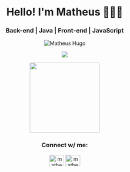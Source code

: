 <h1 align="center">Hello! I'm Matheus  👋🏻‍💻</h1>
<h3 align="center">Back-end | Java | Front-end | JavaScript </h3>

<p align="center"> <img src="https://komarev.com/ghpvc/?username=matheushug0&label=Profile%20views&color=brightgreen&style=flat" alt="Matheus Hugo" /> </p>

<p align="center">
  <img align="center" src="https://github-readme-stats.vercel.app/api?username=matheushug0&show_icons=true&theme=dracula">
</p>

<p align="center">
  <img align="center" height="190" src="https://github-readme-stats.anuraghazra1.vercel.app/api/top-langs/?username=matheushug0&layout=compact&theme=dracula" />
</p>

<h3 align="center">Connect w/ me:</h3>
<p align="center">
<a href="https://www.linkedin.com/in/matheus-hugo/" target="blank"><img align="center" src="https://cdn.jsdelivr.net/npm/simple-icons@3.0.1/icons/linkedin.svg" alt="matheushugo" height="30" width="40" style="" /></a>
<a href="https://www.instagram.com/matheushug0/" target="blank"><img align="center" src="https://cdn.jsdelivr.net/npm/simple-icons@3.0.1/icons/instagram.svg" alt="matheushug0" height="30" width="40" style="" /></a>
</p>

<!---
matheushug0/matheushug0 is a ✨ special ✨ repository because its `README.md` (this file) appears on your GitHub profile.
You can click the Preview link to take a look at your changes.
--->
